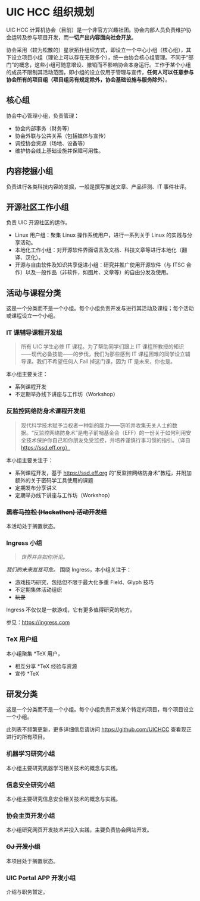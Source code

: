 # UIC HCC 组织规划

UIC HCC 计算机协会（目前）是一个非官方兴趣社团。协会内部人员负责维护协会运转及参与项目开发，而**一切产出内容面向社会开放**。

协会采用（较为松散的）星状拓扑组织方式，即设立一个中心小组（核心组），其下设立项目小组（理论上可以存在无限多个），统一由协会核心组管理。不同于“部门”的概念，这些小组可随意增设、撤销而不影响协会本身运行。工作于某个小组的成员不限制其活动范围，即小组的设立仅用于管理与宣传，**任何人可以任意参与协会所有的项目组（项目组另有规定除外，协会基础设施与服务除外）**。

## 核心组

协会中心管理小组，负责管理：

- 协会内部事务（财务等）
- 协会外联与公共关系（包括媒体与宣传）
- 调控协会资源（场地、设备等）
- 维护协会线上基础设施并保障可用性。

## 内容挖掘小组

负责进行各类科技内容的发掘，一般是撰写推送文章、产品评测、IT 事件社评。

## 开源社区工作小组

负责 UIC 开源社区的运作。

- Linux 用户组：聚集 Linux 操作系统用户，进行一系列关于 Linux 的实践与分享活动。
- 本地化工作小组：对开源软件界面语言及文档、科技文章等进行本地化（翻译、汉化）。
- 开源与自由软件及知识共享促进小组：研究并推广使用开源软件（与 ITSC 合作）以及一般作品（非软件，如图片、文章等）的自由分发及使用。

## 活动与课程分类

这是一个分类而不是一个小组。每个小组负责开发与进行其活动及课程；每个活动或课程设立一个小组。

### IT 课辅导课程开发组

> 所有 UIC 学生必修 IT 课程。为了帮助同学们跟上 IT 课程所教授的知识——现代必备技能——的步伐，我们为那些感到 IT 课程困难的同学设立辅导课。我们不希望任何人 Fail 掉这门课，因为 IT 是未来，你也是。

本小组主要关注：

- 系列课程开发
- 不定期举办线下讲座与工作坊（Workshop）

### 反监控网络防身术课程开发组

> 现代科学技术赋予当权者一种新的能力——窃听并收集无关人士的数据。“反监控网络防身术”是电子前哨基金会（EFF）的一份关于如何利用安全技术保护你自己和你朋友免受监控，并培养谨慎行事习惯的指引。（译自 https://ssd.eff.org）

本小组主要关注于：

- 系列课程开发，基于 https://ssd.eff.org 的“反监控网络防身术”教程，并附加额外的关于密码学工具使用的课题
- 定期发布分享讲义
- 定期举办线下讲座与工作坊（Workshop）

<!--
### 打字大赛活动开发组

介绍与职务暂定。
-->

### ~~黑客马拉松 (Hackathon) 活动开发组~~

本活动处于搁置状态。

### Ingress 小组

> _世界并非如你所见。_

_我们的未来岌岌可危。_
围绕 Ingress，本小组关注于：

- 游戏技巧研究，包括但不限于最大化多重 Field、Glyph 技巧
- 不定期集体活动组织
- ~~玩耍~~

Ingress 不仅仅是一款游戏，它有更多值得研究的地方。

参见：https://ingress.com

### TeX 用户组

本小组聚集 \*TeX 用户，

- 相互分享 \*TeX 经验与资源
- 宣传 \*TeX

## 研发分类

这是一个分类而不是一个小组。每个小组负责开发某个特定的项目，每个项目设立一个小组。

此列表不频繁更新，更多详细信息请访问 https://github.com/UICHCC 查看现正进行的所有项目。

### 机器学习研究小组

本小组主要研究机器学习相关技术的概念与实践。

### 信息安全研究小组

本小组主要研究信息安全相关技术的概念与实践。

### 协会主页开发小组

本小组研究网页开发技术并投入实践，主要负责协会网站开发。

### ~~OJ 开发小组~~

本项目处于搁置状态。

<!--
### 论坛（乎 U）开发小组

介绍与职务暂定。
-->

### UIC Portal APP 开发小组

介绍与职务暂定。
